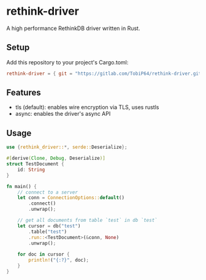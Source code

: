 # rethink-driver

A high performance RethinkDB driver written in Rust.

## Setup

Add this repository to your project's Cargo.toml:

```toml
rethink-driver = { git = "https://gitlab.com/TobiP64/rethink-driver.git" }
```

## Features

- tls (default): enables wire encryption via TLS, uses rustls
- async: enables the driver's async API

## Usage

```rust
use {rethink_driver::*, serde::Deserialize};

#[derive(Clone, Debug, Deserialize)]
struct TestDocument {
    id: String
}

fn main() {
    // connect to a server
    let conn = ConnectionOptions::default()
        .connect()
        .unwrap();

    // get all documents from table `test` in db `test`
    let cursor = db("test")
        .table("test")
        .run::<TestDocument>(&conn, None)
        .unwrap();
    
    for doc in cursor {
        println!("{:?}", doc);
    }
}
```